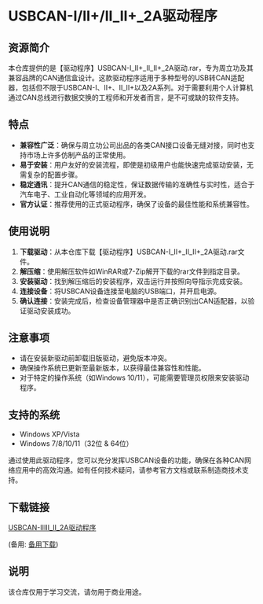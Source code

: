 # USBCAN-I/II+/II_II+_2A驱动程序

## 资源简介
本仓库提供的是【驱动程序】USBCAN-I_II+_II_II+_2A驱动.rar，专为周立功及其兼容品牌的CAN通信盒设计。这款驱动程序适用于多种型号的USB转CAN适配器，包括但不限于USBCAN-I、II+、II_II+以及2A系列。对于需要利用个人计算机通过CAN总线进行数据交换的工程师和开发者而言，是不可或缺的软件支持。

## 特点
- **兼容性广泛**：确保与周立功公司出品的各类CAN接口设备无缝对接，同时也支持市场上许多仿制产品的正常使用。
- **易于安装**：用户友好的安装流程，即使是初级用户也能快速完成驱动安装，无需复杂的配置步骤。
- **稳定通讯**：提升CAN通信的稳定性，保证数据传输的准确性与实时性，适合于汽车电子、工业自动化等领域的应用开发。
- **官方认证**：推荐使用的正式驱动程序，确保了设备的最佳性能和系统兼容性。

## 使用说明
1. **下载驱动**：从本仓库下载【驱动程序】USBCAN-I_II+_II_II+_2A驱动.rar文件。
2. **解压缩**：使用解压软件如WinRAR或7-Zip解开下载的rar文件到指定目录。
3. **安装驱动**：找到解压缩后的安装程序，双击运行并按照向导指示完成安装。
4. **连接设备**：将USBCAN设备连接至电脑的USB端口，并开启电源。
5. **确认连接**：安装完成后，检查设备管理器中是否正确识别出CAN适配器，以验证驱动安装成功。

## 注意事项
- 请在安装新驱动前卸载旧版驱动，避免版本冲突。
- 确保操作系统已更新至最新版本，以获得最佳兼容性和性能。
- 对于特定的操作系统（如Windows 10/11），可能需要管理员权限来安装驱动程序。

## 支持的系统
- Windows XP/Vista
- Windows 7/8/10/11（32位 & 64位）

通过使用此驱动程序，您可以充分发挥USBCAN设备的功能，确保在各种CAN网络应用中的高效沟通。如有任何技术疑问，请参考官方文档或联系制造商技术支持。

## 下载链接
[USBCAN-IIIII_II_2A驱动程序](https://pan.quark.cn/s/ccc553b22023) 

(备用: [备用下载](https://pan.baidu.com/s/19XYhyy2O5NqJ4hSJra-C9w?pwd=1234))

## 说明

该仓库仅用于学习交流，请勿用于商业用途。

